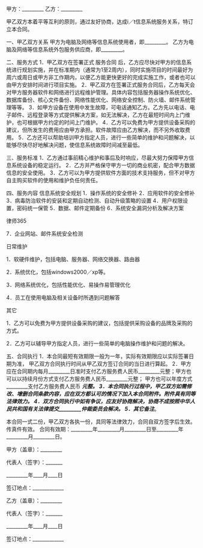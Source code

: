 
 


甲方：_________
乙方：_________


甲乙双方本着平等互利的原则，通过友好协商，达成i／t信息系统服务关系，特订立本合同。


一、甲乙双方关系
甲方为电脑及网络等信息系统使用者，即_________。
乙方为电脑及网络等信息系统外包服务供应商，即_________。


二、服务方式
1．甲乙双方在签署正式
服务合同
后，乙方应尽快对甲方的信息系统进行规划实施，并在标准期内（通常为1至2周内），同时实施项目的时间最好为周六或周日或甲方非工作期内，以便乙方能更快更好的完成实施工作，或者也可以由甲方安排时间进行项目实施。
2．甲乙双方在签署正式服务合同后，乙方每天会对甲方服务器软件和网络进行远程维护管理。具体内容包括服务器操作系统优化、数据库备份、核心文件备份、网络性能优化、网络安全控制、防火墙、邮件系统管理等等。
3．如甲方设备在使用中发生故障，可电话通知乙方。乙方先以电话、电子邮件、远程登录等方式提供解决方案，如无法解决，乙方在最短时间内上门维护，也可根据甲方约定的时间上门维护。
4．乙方可以免费为甲方提供设备采购的建议，但所发生的费用应由甲方承担。软件故障应由乙方解决，而不另外收取费用。
5．乙方还可以帮助培训甲方指定人员，进行一些简单的维护和问题解决，以能够尽快尽好地解决问题，使信息系统故障时间减至最低。


三、服务标准
1．乙方通过事前精心维护和事后及时响应，尽最大努力保障甲方信息系统设备的稳定运行。
2．乙方并严格保守甲方一切的商业机密，配合甲方数据信息的安全使用。
3．乙方可以为甲方提供软件方面的技术支持服务，但不对甲方自主购买软件的使用和维护负任何责任。


四、服务内容
信息系统安全规划
1．操作系统的安全修补
2．应用软件的安全修补
3．病毒防治软件的安装和定期自动检测、自动升级策略的设置
4．用户权限设置，密码统一保管
5．数据、邮件定期备份
6．系统安全漏洞分析及解决方案




 
律师365






7．企业网站、邮件系统安全检测

日常维护

1．软硬件维护，包括电脑、服务器、网络交换器、路由器

2．系统优化，包括windows2000／xp等。

3．网络系统优化，包括性能优化、易操作易管理优化

4．员工在使用电脑及相关设备时所遇到问题解答

其它

1．乙方可以免费为甲方提供设备采购的建议，包括提供采购设备的品牌及采购的方式。

2．乙方可以辅导甲方指定人员，进行一些简单的电脑操作维护和问题的解决。




五、合同执行
1．本合同最短有效期限一般为一年，实际有效期限应以实际签署日期为准， 甲乙双方合同执行时间从甲乙双方签订合同的当日进行算起。
2．甲方应在合同期内每月_________日准时支付乙方服务费人民币_________元整；甲方也可以以持续月份方式支付乙方服务费人民币_________元整； 甲方也可以年度方式_________支付乙方服务费人民币 _________元整。 
3．本合同执行过程中，甲乙双方如需修改、增删合同条款内容，应在双方都认可的情况下加入本合同附件。附件具有同等法律效力。
4．双方合同执行中如有争议，应友好协商解决，协商不成按照中华人民共和国有关法律提交_________仲裁委员会解决。
5．其它备注_________。


本合同一式二份，甲乙双方各执一份，具同等法律效力，合同自双方签字后生效。传真件有效。
合同有效期：_________年_________月_________日至_________年_________月_________日。


 



 甲方（盖章）：_________
 
代表人（签字）：_______
 
_________年____月____日
 
签订地点：_____________
 


 

  乙方（盖章）：_________
  
代表人（签字）：_______
  
_________年____月____日
  
签订地点：_____________
  

 
  

 
  
 
   
 
   
 
    


    
 

    


    


    
 
 
   
 
  
 
 


